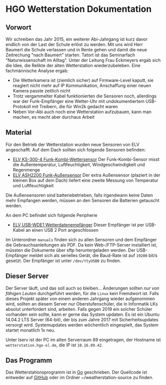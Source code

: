 HGO Wetterstation Dokumentation
===============================

Vorwort
-------------------------------
Wir schreiben das Jahr 2015, ein weiterer Abi-Jahrgang ist kurz davor
endlich von der Last der Schule erlöst zu werden. Mit uns wird Herr Baumert die
Schule verlassen und in Rente gehen und damit die neue Zeitrechung
 "nach Baumert" starten. Tatort ist das Seminarfach "Naturwissenschaft im Alltag".  Unter der Leitung Frau Eckmeyers ergab sich die Idee, die Relikte der
alten Wetterstation wiederzubeleben. Eine fachmännische Analyse ergab:

 * Die Wetterkamera ist (ziemlich sicher) auf Firmware-Level kaputt, sie reagiert nicht mehr auf IP Kommunikation, Anschaffung einer neuen Kamera passte zeitlich nicht
 * Trotz vergammelter Kabel funktionierten die Sensoren noch, allerdings war der Funk-Empfänger eine Wetter-Uhr mit undokumentiertem USB-Protokoll mit Treibern, die für Win2k gedacht waren
 * Neben Vor-Abi auch noch eine Wetterstation aufzubauen, kann man machen, es macht aber durchaus Arbeit

Material
-----------------------------

Für den Betrieb der Wetterstation wurden neue Sensoren von ELV angeschafft.
Auf dem Dach sollten sich folgende Sensoren befinden:
 * [ELV KS-300-4 Funk-Kombi-Wettersensor](http://www.elv.de/output/controller.aspx?cid=74&detail=10&detail2=13109)
   Der Funk-Kombi-Sensor misst die Außentemperatur, Luftfeuchtigkeit, Windgeschwindigkeit und Regenmenge
 * [ELV ASH2200 Funk-Außensensor](http://www.elv.de/output/controller.aspx?cid=74&detail=10&detail2=20564)
   Der extra Außensensor (plaziert in der kleinen Box auf dem Dach) liefert eine zweite Messung von Temperatur und Luftfeuchtigkeit

Die Außensensoren sind batteriebetrieben, falls irgendwann keine Daten mehr Empfangen werden, müssen an den Sensoren die Batterien getauscht werden.

An dem PC befindet sich folgende Peripherie
 * [ELV USB-WDE1 Wetterdatenempfänger](http://www.elv.de/-353.html)
   Dieser Empfänger ist per USB-Kabel an einen USB 2 Port angeschlossen

Im Unterordner `manuals` finden sich zu allen Sensoren und dem Empfänger die Gebrauchsanleitungen als PDF. Da kein Web-/FTP-Server installiert ist, müssten die Dokumente über sftp heruntergeladen werden.
Der USB-Empfänger meldet sich als serielles Gerät, die Baud-Rate ist auf `19200` bit/s gesetzt. Der Empfänger ist unter `/dev/ttyUSB0` zu finden.


Dieser Server
------------------------------

Der Server läuft, und das soll auch so bleiben... Änderungen sollten *nur von fähigen Leuten* durchgeführt werden, für die `Linux` kein Fremdwort ist. Falls dieses Projekt später von einem anderen Jahrgang wieder aufgenommen wird, sollten an diesem Server *nur* Oberstufenschüler, die in Informatik LKs absolut unterfordert sind, arbeiten. Falls gegen 2019 ein solcher Schüler vorhanden sein sollte, kann er gerne das System updaten. 
Es ist ein Ubuntu 14.04.2 LTS Server (64-bit), der bis zum Jahre 2017 mit Sicherheitsupdates versorgt wird.
Systemupdates werden wöchentlich eingespielt, das System startet monatlich 1x neu.

Unter Iserv ist der PC im alten Serverraum 89 eingetragen, der Hostname ist `wetterstation.hgo-ol.de`, die IP ist `10.16.89.42`.  


Das Programm
-------------------------------

Das Wetterstationsprogramm ist in [Go](https://golang.org/) geschrieben. Der Quellcode ist entweder auf [GitHub](https://github.com/HappyCarl/weatherstation/) oder im Ordner ~/weatherstation-source zu finden.
